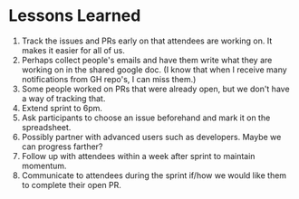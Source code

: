 # Lessons Learned

1.  Track the issues and PRs early on that attendees are working on.  It makes it easier for all of us.
2.  Perhaps collect people's emails and have them write what they are working on in the shared google doc.  (I know that when I receive many notifications from GH repo's, I can miss them.)
3.  Some people worked on PRs that were already open, but we don't have a way of tracking that.
4.  Extend sprint to 6pm.  
5.  Ask participants to choose an issue beforehand and mark it on the spreadsheet.
6.  Possibly partner with advanced users such as developers.  Maybe we can progress farther?
7.  Follow up with attendees within a week after sprint to maintain momentum.
8.  Communicate to attendees during the sprint if/how we would like them to complete their open PR.
